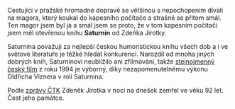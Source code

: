 <!-- dcterms:identifier = riderweblog#43 -->
<!-- dcterms:title = Pocta Saturninovi -->
<!-- np9:categoryId = 2 -->
<!-- x4w:category = Lidé a jiná zvěř -->
<!-- np9:authorId = 1 -->
<!-- np9:authorEmail = michal.valasek@altairis.cz -->
<!-- dcterms:creator = Michal Altair Valášek -->
<!-- dcterms:created = 2003-04-12T16:45:19+02:00 -->
<!-- dcterms:date = 2003-04-12T16:45:19+02:00 -->

Cestující v pražské hromadné dopravě se většinou s nepochopením dívali na magora, který koukal do kapesního počítače a strašně se přitom smál. Ten magor jsem byl já a smál jsem se proto, že v tom kapesním počítači jsem měl otevřenou knihu **Saturnin** od Zdeňka Jirotky.

Saturnina považuji za nejlepší českou humoristickou knihu všech dob a i ve světové literatuře je těžké hledat konkurenci. Narozdíl od mnoha jiných dobrých knih, Saturninovi neublížilo ani zfilmování, takže [stejnojmenný český film](http://us.imdb.com/Title?0111077) z roku 1994 je výborný, díky nezapomenutelnému výkonu Oldřicha Víznera v roli Saturnina.

Podle [zprávy ČTK](http://www.ceskenoviny.cz/view-id.php4?id=20030412E00423&tbl=zpravy) Zdeněk Jirotka v noci na dnešek zemřel ve věku 92 let. Čest jeho památce.
